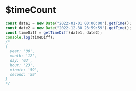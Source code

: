# $timeCount

<ContainerBox title="介绍">
<template #desc>
一般记录网站已运行时间和倒计时
</template>
</ContainerBox>

<ContainerBox title="基础用法">
<template #desc>
计算两个时间戳的时间差，取绝对值
</template>

```js
const date1 = new Date("2022-01-01 00:00:00").getTime();
const date2 = new Date("2022-12-30 23:59:59").getTime();
const timeDiff = getTimeDiff(date1, date2);
console.log(timeDiff);
/*
{
  year: '00',
  month: '12',
  day: '03',
  hour: '23',
  minute: '59',
  second: '59'
}
*/
```

<ShowCode>
<template #codes>

```js
export const $timeCount = (date1, date2 = new Date().getTime()) => {
  const diff = Math.abs(date1 - date2);
  const year = Math.floor(diff / 31536000000); // 一年 = 31536000000 毫秒
  const month = Math.floor((diff % 31536000000) / 2592000000); // 一个月 = 2592000000 毫秒
  const day = Math.floor((diff % 2592000000) / 86400000); // 一天 = 86400000 毫秒
  const hour = Math.floor((diff % 86400000) / 3600000); // 一小时 = 3600000 毫秒
  const minute = Math.floor((diff % 3600000) / 60000); // 一分钟 = 60000 毫秒
  const second = Math.floor((diff % 60000) / 1000); // 一秒 = 1000 毫秒
  return {
    year: year.toString().padStart(2, "0"),
    month: month.toString().padStart(2, "0"),
    day: day.toString().padStart(2, "0"),
    hour: hour.toString().padStart(2, "0"),
    minute: minute.toString().padStart(2, "0"),
    second: second.toString().padStart(2, "0"),
  };
};
```

</template>
</ShowCode>
</ContainerBox>
